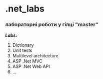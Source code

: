 # .net_labs

### лабораторні роботи у гілці "master"
***Labs:***  
1. Dictionary
2. Unit tests
3. Multilevel architecture
4. ASP .Net MVC
5. ASP .Net Web API
6. ...
